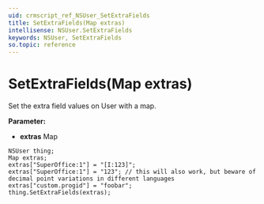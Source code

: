```yaml
---
uid: crmscript_ref_NSUser_SetExtraFields
title: SetExtraFields(Map extras)
intellisense: NSUser.SetExtraFields
keywords: NSUser, SetExtraFields
so.topic: reference
---
```


# SetExtraFields(Map extras)

Set the extra field values on User with a map.

**Parameter:** 
* **extras** Map

```crmscript
NSUser thing;
Map extras;
extras["SuperOffice:1"] = "[I:123]";
extras["SuperOffice:1"] = "123"; // this will also work, but beware of decimal point variations in different languages
extras["custom.progid"] = "foobar";
thing.SetExtraFields(extras);
```

